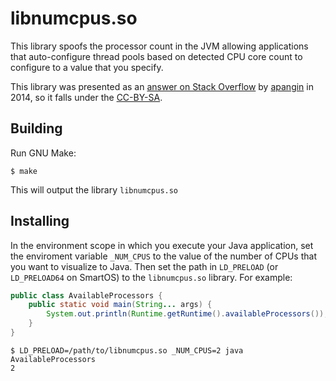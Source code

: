 # libnumcpus.so

This library spoofs the processor count in the JVM allowing applications that
auto-configure thread pools based on detected CPU core count to configure to
a value that you specify.

This library was presented as an [answer on Stack Overflow](https://stackoverflow.com/a/22762558/33611)
by [apangin](https://stackoverflow.com/users/3448419/apangin) in 2014, so it
falls under the [CC-BY-SA](./LICENSE).

## Building

Run GNU Make:
```
$ make
```

This will output the library `libnumcpus.so`


## Installing

In the environment scope in which you execute your Java application, set
the enviroment variable `_NUM_CPUS` to the value of the number of CPUs
that you want to visualize to Java. Then set the path in `LD_PRELOAD` 
(or `LD_PRELOAD64` on SmartOS) to the `libnumcpus.so` library. For example:

```java
public class AvailableProcessors {
    public static void main(String... args) {
        System.out.println(Runtime.getRuntime().availableProcessors());
    }
}
```

```
$ LD_PRELOAD=/path/to/libnumcpus.so _NUM_CPUS=2 java AvailableProcessors
2
```
